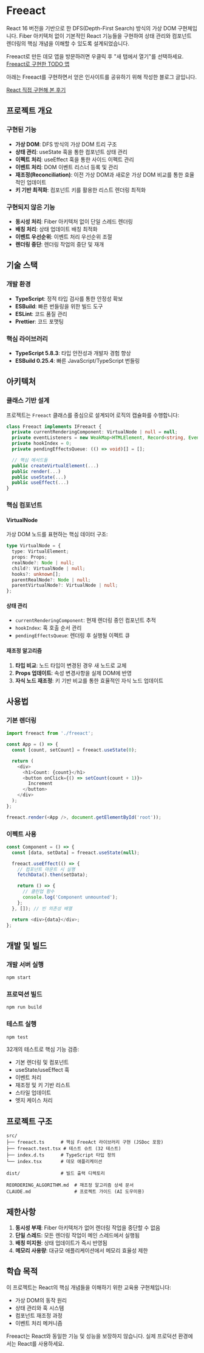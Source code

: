 # Freeact

React 16 버전을 기반으로 한 DFS(Depth-First Search) 방식의 가상 DOM 구현체입니다. Fiber 아키텍처 없이 기본적인 React 기능들을 구현하여 상태 관리와 컴포넌트 렌더링의 핵심 개념을 이해할 수 있도록 설계되었습니다.

Freeact로 만든 데모 앱을 방문하려면 우클릭 후 "새 탭에서 열기"를 선택하세요.
<a href="https://freeact.netlify.app/" target="_blank">Freeact로 구현한 TODO 앱</a>

아래는 Freeact를 구현하면서 얻은 인사이트를 공유하기 위해 작성한 블로그 글입니다.

[React 직접 구현해 본 후기](https://logdo.netlify.app/react/)

## 프로젝트 개요

### 구현된 기능

- **가상 DOM**: DFS 방식의 가상 DOM 트리 구조
- **상태 관리**: useState 훅을 통한 컴포넌트 상태 관리
- **이펙트 처리**: useEffect 훅을 통한 사이드 이펙트 관리
- **이벤트 처리**: DOM 이벤트 리스너 등록 및 관리
- **재조정(Reconciliation)**: 이전 가상 DOM과 새로운 가상 DOM 비교를 통한 효율적인 업데이트
- **키 기반 최적화**: 컴포넌트 키를 활용한 리스트 렌더링 최적화

### 구현되지 않은 기능

- **동시성 처리**: Fiber 아키텍처 없이 단일 스레드 렌더링
- **배칭 처리**: 상태 업데이트 배칭 최적화
- **이벤트 우선순위**: 이벤트 처리 우선순위 조절
- **렌더링 중단**: 렌더링 작업의 중단 및 재개

## 기술 스택

### 개발 환경

- **TypeScript**: 정적 타입 검사를 통한 안정성 확보
- **ESBuild**: 빠른 번들링을 위한 빌드 도구
- **ESLint**: 코드 품질 관리
- **Prettier**: 코드 포맷팅

### 핵심 라이브러리

- **TypeScript 5.8.3**: 타입 안전성과 개발자 경험 향상
- **ESBuild 0.25.4**: 빠른 JavaScript/TypeScript 번들링

## 아키텍처

### 클래스 기반 설계

프로젝트는 `Freeact` 클래스를 중심으로 설계되어 로직의 캡슐화를 수행합니다:

```typescript
class Freeact implements IFreeact {
  private currentRenderingComponent: VirtualNode | null = null;
  private eventListeners = new WeakMap<HTMLElement, Record<string, EventListener>>();
  private hookIndex = 0;
  private pendingEffectsQueue: (() => void)[] = [];

  // 핵심 메서드들
  public createVirtualElement(...)
  public render(...)
  public useState(...)
  public useEffect(...)
}
```

### 핵심 컴포넌트

#### VirtualNode

가상 DOM 노드를 표현하는 핵심 데이터 구조:

```typescript
type VirtualNode = {
  type: VirtualElement;
  props: Props;
  realNode?: Node | null;
  child?: VirtualNode | null;
  hooks?: unknown[];
  parentRealNode?: Node | null;
  parentVirtualNode?: VirtualNode | null;
};
```

#### 상태 관리

- `currentRenderingComponent`: 현재 렌더링 중인 컴포넌트 추적
- `hookIndex`: 훅 호출 순서 관리
- `pendingEffectsQueue`: 렌더링 후 실행될 이펙트 큐

#### 재조정 알고리즘

1. **타입 비교**: 노드 타입이 변경된 경우 새 노드로 교체
2. **Props 업데이트**: 속성 변경사항을 실제 DOM에 반영
3. **자식 노드 재조정**: 키 기반 비교를 통한 효율적인 자식 노드 업데이트

## 사용법

### 기본 렌더링

```typescript
import freeact from './freeact';

const App = () => {
  const [count, setCount] = freeact.useState(0);

  return (
    <div>
      <h1>Count: {count}</h1>
      <button onClick={() => setCount(count + 1)}>
        Increment
      </button>
    </div>
  );
};

freeact.render(<App />, document.getElementById('root'));
```

### 이펙트 사용

```typescript
const Component = () => {
  const [data, setData] = freeact.useState(null);

  freeact.useEffect(() => {
    // 컴포넌트 마운트 시 실행
    fetchData().then(setData);

    return () => {
      // 클린업 함수
      console.log('Component unmounted');
    };
  }, []); // 빈 의존성 배열

  return <div>{data}</div>;
};
```

## 개발 및 빌드

### 개발 서버 실행

```bash
npm start
```

### 프로덕션 빌드

```bash
npm run build
```

### 테스트 실행

```bash
npm test
```

32개의 테스트로 핵심 기능 검증:
- 기본 렌더링 및 컴포넌트
- useState/useEffect 훅
- 이벤트 처리
- 재조정 및 키 기반 리스트
- 스타일 업데이트
- 엣지 케이스 처리

## 프로젝트 구조

```
src/
├── freeact.ts      # 핵심 FreeAct 라이브러리 구현 (JSDoc 포함)
├── freeact.test.tsx # 테스트 슈트 (32 테스트)
├── index.d.ts      # TypeScript 타입 정의
└── index.tsx       # 데모 애플리케이션

dist/               # 빌드 출력 디렉토리

REORDERING_ALGORITHM.md  # 재조정 알고리즘 상세 문서
CLAUDE.md                # 프로젝트 가이드 (AI 도우미용)
```

## 제한사항

1. **동시성 부재**: Fiber 아키텍처가 없어 렌더링 작업을 중단할 수 없음
2. **단일 스레드**: 모든 렌더링 작업이 메인 스레드에서 실행됨
3. **배칭 미지원**: 상태 업데이트가 즉시 반영됨
4. **메모리 사용량**: 대규모 애플리케이션에서 메모리 효율성 제한

## 학습 목적

이 프로젝트는 React의 핵심 개념들을 이해하기 위한 교육용 구현체입니다:

- 가상 DOM의 동작 원리
- 상태 관리와 훅 시스템
- 컴포넌트 재조정 과정
- 이벤트 처리 메커니즘

Freeact는 React와 동일한 기능 및 성능을 보장하지 않습니다. 실제 프로덕션 환경에서는 React를 사용하세요.
